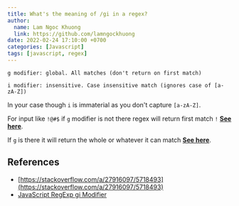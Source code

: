 ```yaml
---
title: What's the meaning of /gi in a regex?
author:
  name: Lam Ngoc Khuong
  link: https://github.com/lamngockhuong
date: 2022-02-24 17:10:00 +0700
categories: [Javascript]
tags: [javascript, regex]
---
```


    g modifier: global. All matches (don't return on first match)

    i modifier: insensitive. Case insensitive match (ignores case of [a-zA-Z])

In your case though `i` is immaterial as you don't capture `[a-zA-Z]`.

For input like `!@#$` if `g` modifier is not there regex will return first match `!` [**See here**](https://regex101.com/r/sH8aR8/55).

If `g` is there it will return the whole or whatever it can match [**See here**](https://regex101.com/r/sH8aR8/56).

## References
- [https://stackoverflow.com/a/27916097/5718493](https://stackoverflow.com/a/27916097/5718493)
- [JavaScript RegExp gi Modifier](https://w3schools.sinsixx.com/jsref/jsref_regexp_modifier_gi.asp.htm#:~:text=The%20gi%20modifier%20is%20used,regular%20expression%20in%20a%20string.)

